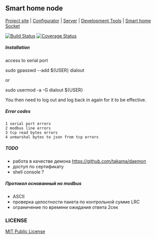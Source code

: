 Smart home node
---------------

[Project site](https://e154.github.io/smart-home/) |
[Configurator](https://github.com/e154/smart-home-configurator/) |
[Server](https://github.com/e154/smart-home/) |
[Development Tools](https://github.com/e154/smart-home-tools/) |
[Smart home Socket](https://github.com/e154/smart-home-socket/)

[![Build Status](https://travis-ci.org/e154/smart-home-node.svg?branch=master)](https://travis-ci.org/e154/smart-home-node)
[![Coverage Status](https://coveralls.io/repos/github/e154/smart-home-node/badge.svg?branch=cover)](https://coveralls.io/github/e154/smart-home-node?branch=cover)

##### Installation

access to serial port

sudo gpasswd --add ${USER} dialout
    
or
    
sudo usermod -a -G dialout ${USER}
    
You then need to log out and log back in again for it to be effective. 

##### Error codes
    
    1 serial port errors 
    2 modbus line errors
    3 tcp read bytes errors
    4 unmarshal bytes to json from tcp errors

##### TODO

* работа в качестве демона https://github.com/takama/daemon
* доступ по сертификату
* shell console ?

##### Протокол основанный но modbus

* ASCII
* проверка целостности пакета по контрольной сумме LRC
* ограничение по времени ожидания ответа 2сек

### LICENSE

[MIT Public License](https://github.com/e154/smart-home-node/blob/master/LICENSE)